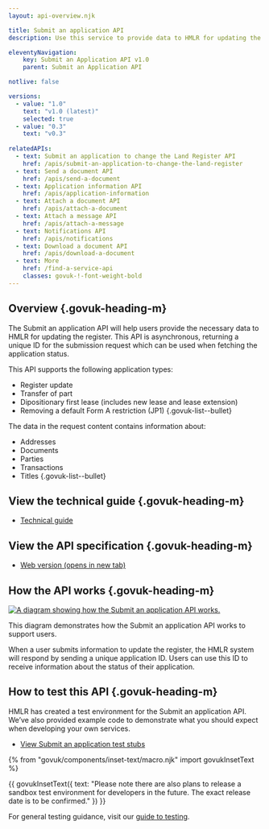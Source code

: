 ```yaml
---
layout: api-overview.njk

title: Submit an application API
description: Use this service to provide data to HMLR for updating the register.

eleventyNavigation:
    key: Submit an Application API v1.0
    parent: Submit an Application API

notlive: false

versions:
  - value: "1.0"
    text: "v1.0 (latest)"
    selected: true
  - value: "0.3"
    text: "v0.3"
    
relatedAPIs:
  - text: Submit an application to change the Land Register API
    href: /apis/submit-an-application-to-change-the-land-register 
  - text: Send a document API
    href: /apis/send-a-document
  - text: Application information API
    href: /apis/application-information
  - text: Attach a document API
    href: /apis/attach-a-document
  - text: Attach a message API
    href: /apis/attach-a-message
  - text: Notifications API
    href: /apis/notifications
  - text: Download a document API
    href: /apis/download-a-document
  - text: More
    href: /find-a-service-api
    classes: govuk-!-font-weight-bold
---
```


<section>

## Overview {.govuk-heading-m}


The Submit an application API will help users provide the necessary data to HMLR for updating the register. This API is asynchronous, returning a unique ID for the submission request which can be used when fetching the application status.

This API supports the following application types:

- Register update
- Transfer of part
- Dipositionary first lease (includes new lease and lease extension)
- Removing a default Form A restriction (JP1)
{.govuk-list--bullet}

The data in the request content contains information about:

- Addresses
- Documents
- Parties
- Transactions
- Titles
{.govuk-list--bullet}

</section>
<section>

## View the technical guide {.govuk-heading-m}

<ul class="govuk-list"> <!-- Default render for `- list` style lists is to add bullet points, which we don't want here. -->
  <li>
    <a class="govuk-link" href="/apis/submit-an-application/1.0/technical-guide">Technical guide</a>
  </li>
</ul>

</section>
<section>

## View the API specification {.govuk-heading-m}

<ul class="govuk-list"> <!-- Default render for `- list` style lists is to add bullet points, which we don't want here. -->
  <li>
    <a class="govuk-link" href="https://landregistry.github.io/bgtechdoc/documents/submit-an-application-to-change-the-register/v1.0/openapi.html#tag/Submit-an-application-API" rel="noreferrer noopener" target="_blank">Web version (opens in new tab)</a>
  </li>
</ul>

</section>
<section>

## How the API works {.govuk-heading-m}

<a target="_blank" href="/assets/images/SubmitAnApplication.png">
  <img class="govuk-!-margin-bottom-3" src="/assets/images/SubmitAnApplication.png" alt="A diagram showing how the Submit an application API works.">
</a>

This diagram demonstrates how the Submit an application API works to support users.

When a user submits information to update the register, the HMLR system will respond by sending a unique application ID. Users can use this ID to receive information about the status of their application.

</section>
<section>

## How to test this API {.govuk-heading-m}

HMLR has created a test environment for the Submit an application API. We’ve also provided example code to demonstrate what you should expect when developing your own services.

<ul class="govuk-list">
  <li>
    <a class="govuk-link" href="/apis/submit-an-application/1.0/test-stubs">View Submit an application test stubs</a>
  </li>
</ul>


{% from "govuk/components/inset-text/macro.njk" import govukInsetText %}

{{ govukInsetText({
  text: "Please note there are also plans to release a sandbox test environment for developers in the future. The exact release date is to be confirmed."
}) }}

For general testing guidance, visit our [guide to testing](/a-guide-to-testing).

</section>
